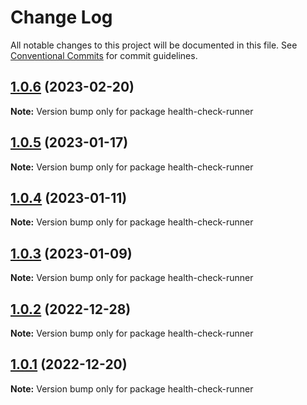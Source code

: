 # Change Log

All notable changes to this project will be documented in this file.
See [Conventional Commits](https://conventionalcommits.org) for commit guidelines.

## [1.0.6](https://github.com/UMAprotocol/protocol/compare/health-check-runner@1.0.5...health-check-runner@1.0.6) (2023-02-20)

**Note:** Version bump only for package health-check-runner






## [1.0.5](https://github.com/UMAprotocol/protocol/compare/health-check-runner@1.0.4...health-check-runner@1.0.5) (2023-01-17)

**Note:** Version bump only for package health-check-runner

## [1.0.4](https://github.com/UMAprotocol/protocol/compare/health-check-runner@1.0.3...health-check-runner@1.0.4) (2023-01-11)

**Note:** Version bump only for package health-check-runner

## [1.0.3](https://github.com/UMAprotocol/protocol/compare/health-check-runner@1.0.2...health-check-runner@1.0.3) (2023-01-09)

**Note:** Version bump only for package health-check-runner

## [1.0.2](https://github.com/UMAprotocol/protocol/compare/health-check-runner@1.0.1...health-check-runner@1.0.2) (2022-12-28)

**Note:** Version bump only for package health-check-runner

## [1.0.1](https://github.com/UMAprotocol/protocol/compare/health-check-runner@1.0.0...health-check-runner@1.0.1) (2022-12-20)

**Note:** Version bump only for package health-check-runner
